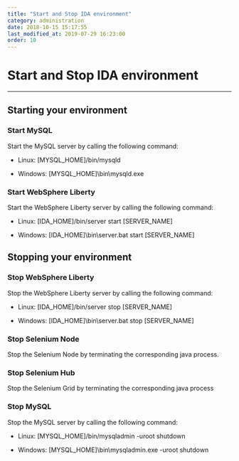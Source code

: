 ```yaml
---
title: "Start and Stop IDA environment"
category: administration
date: 2018-10-15 15:17:55
last_modified_at: 2019-07-29 16:23:00
order: 10
---
```


# Start and Stop IDA environment
***

##	Starting your environment

### Start MySQL
Start the MySQL server by calling the following command:

- Linux: [MYSQL_HOME]/bin/mysqld

- Windows: [MYSQL_HOME]\bin\mysqld.exe




### Start WebSphere Liberty
Start the WebSphere Liberty server by calling the following command:

- Linux: [IDA_HOME]/bin/server start [SERVER_NAME]


- Windows: [IDA_HOME]\bin\server.bat start [SERVER_NAME]   


##	Stopping your environment

###	Stop WebSphere Liberty
Stop the WebSphere Liberty server by calling the following command:

- Linux: [IDA_HOME]/bin/server stop [SERVER_NAME]


- Windows: [IDA_HOME]\bin\server.bat stop [SERVER_NAME]   

###	Stop Selenium Node
Stop the Selenium Node by terminating the corresponding java process.


###	Stop Selenium Hub

Stop the Selenium Grid by terminating the corresponding java process

###	Stop MySQL
Stop the MySQL server by calling the following command:

- Linux: [MYSQL_HOME]/bin/mysqladmin -uroot  shutdown

- Windows: [MYSQL_HOME]\bin\mysqladmin.exe -uroot  shutdown
